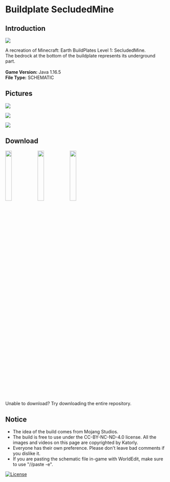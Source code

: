 # Buildplate SecludedMine
## Introduction

<img align="center" src="https://cdn.jsdelivr.net/gh/katorly/Minecraft-Earth-Buildplate/SecludedMine/screenshots/pic1.PNG">

A recreation of Minecraft: Earth BuildPlates Level 1: SecludedMine.<br>
The bedrock at the bottom of the buildplate represents its underground part.<br>
<br>
<b>Game Version:</b> Java 1.16.5<br>
<b>File Type:</b> SCHEMATIC<br>

## Pictures

<img align="center" src="https://cdn.jsdelivr.net/gh/katorly/Minecraft-Earth-Buildplate/SecludedMine/screenshots/pic2.PNG"><br>

<img align="center" src="https://cdn.jsdelivr.net/gh/katorly/Minecraft-Earth-Buildplate/SecludedMine/screenshots/pic3.PNG"><br>

<img align="center" src="https://cdn.jsdelivr.net/gh/katorly/Minecraft-Earth-Buildplate/SecludedMine/screenshots/pic4.PNG"><br>

## Download

<a href="https://github.com/katorly/Minecraft-Earth-Buildplate/raw/master/SecludedMine/SecludedMine.schem" target="_blank"><img align="center" width="20%" src="https://cdn.jsdelivr.net/gh/katorly/katorly/buttons/github-download.png"></a><a href="https://cdn.jsdelivr.net/gh/katorly/Minecraft-Earth-Buildplate/SecludedMine/SecludedMine.schem" target="_blank"><img align="center" width="20%" src="https://cdn.jsdelivr.net/gh/katorly/katorly/buttons/jsdelivr-download.png"></a><a href="https://github.katorly.workers.dev/katorly/Minecraft-Earth-Buildplate/raw/master/SecludedMine/SecludedMine.schem" target="_blank"><img align="center" width="20%" src="https://cdn.jsdelivr.net/gh/katorly/katorly/buttons/cloudflare-download.png"></a><br>
Unable to download? Try downloading the entire repository.<br>

## Notice

- The idea of the build comes from Mojang Studios.
- The build is free to use under the CC-BY-NC-ND-4.0 license. All the images and videos on this page are copyrighted by Katorly.
- Everyone has their own preference. Please don't leave bad comments if you dislike it.
- If you are pasting the schematic file in-game with WorldEdit, make sure to use "//paste -e".

[![License](https://img.shields.io/badge/license-CC--BY--NC--ND--4.0-green?style=for-the-badge)](http://creativecommons.org/licenses/by-nc-nd/4.0)